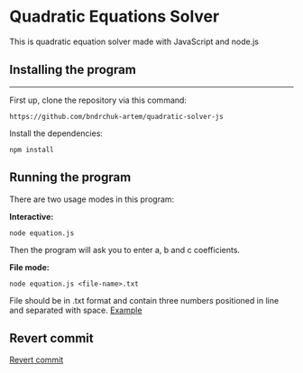 # Quadratic Equations Solver

This is quadratic equation solver made with JavaScript and node.js

## Installing the program
***

First up, clone the repository via this command:

    https://github.com/bndrchuk-artem/quadratic-solver-js

Install the dependencies:

    npm install

## Running the program
There are two usage modes in this program:

**Interactive:**

    node equation.js

Then the program will ask you to enter a, b and c coefficients.

**File mode:**

    node equation.js <file-name>.txt

File should be in .txt format and contain three numbers positioned in line and separated with space. [Example](example.txt)

## Revert commit
[Revert commit](https://github.com/bndrchuk-artem/quadratic-solver-js/commit/8395484ac4afe0b9c5c1a62fbab36fed928b35dc)